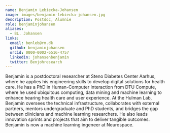 ```yaml
---
name: Benjamin Lebiecka-Johansen
image: images/benjamin-lebiecka-johansen.jpg
description: Postdoc, Alumnie
role: benjaminjohansen
aliases:
  - BL. Johansen
links:
  email: benleb@rm.dk
  github: benjaminjohansen
  orcid: 0000-0002-6516-4757
  linkedin: johansenbenjamin
  twitter: Benjohresearch
---
```


Benjamin is a postdoctoral researcher at Steno Diabetes Center Aarhus, where he applies his engineering skills to develop digital solutions for health care. 
He has a PhD in Human-Computer Interaction from DTU Compute, where he used ubiquitous computing, data mining and machine learning to enhance hearing health care and user experience.
At the Hulman Lab, Benjamin oversees the technical infrastructure, collaborates with external partners, mentors undergraduate and PhD students, and bridges the gap between clinicians and machine learning researchers. He also leads innovation sprints and projects that aim to deliver tangible outcomes. Benjamin is now a machine learning ingeneer at Neurospace.
